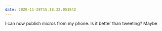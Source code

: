 ```yaml
---
date: 2020-11-28T15:18:32.051842
---
```

I can now publish micros from my phone. Is it better than tweeting? Maybe